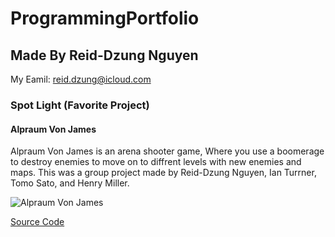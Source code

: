 # ProgrammingPortfolio
## Made By Reid-Dzung Nguyen

My Eamil: reid.dzung@icloud.com

### Spot Light (Favorite Project)

#### Alpraum Von James

Alpraum Von James is an arena shooter game, Where you use a boomerage to destroy enemies to move on to diffrent levels with new enemies and maps. This was a group project made by Reid-Dzung Nguyen, Ian Turrner, Tomo Sato, and Henry Miller.

![Alpraum Von James]()

[Source Code](https://github.com/Reid-Dzung/A-3-Programming-Portfolio/blob/gh-pages/src/Alptraum-von-James.zip)

